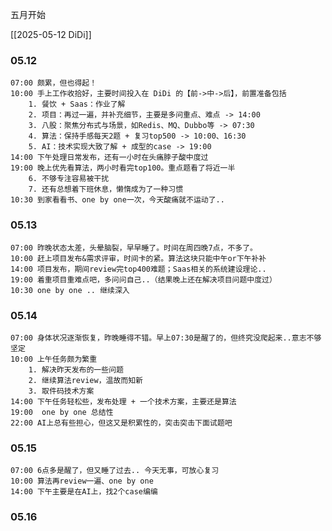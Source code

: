 五月开始

[[2025-05-12 DiDi]]
### 05.12

	07:00 颇累，但也得起！
	10:00 手上工作收拾好，主要时间投入在 DiDi 的【前->中->后】，前置准备包括
		1. 餐饮 + Saas：作业了解 
		2. 项目：再过一遍，并补充细节，主要是多问重点、难点 -> 14:00
		3. 八股：聚焦分布式与场景，如Redis、MQ、Dubbo等 -> 07:30
		4. 算法：保持手感每天2题 + 复习top500 -> 10:00、16:30
		5. AI：技术实现大致了解 + 成型的case -> 19:00
	14:00 下午处理日常发布，还有一小时在头痛脖子酸中度过
	19:00 晚上优先看算法，两小时看完top100。重点题看了将近一半
		6. 不够专注容易被干扰
		7. 还有总想着下班休息，懒惰成为了一种习惯
	10:30 到家看看书、one by one一次，今天酸痛就不运动了..

### 05.13

	07:00 昨晚状态太差，头晕脑裂，早早睡了。时间在周四晚7点，不多了。
	10:00 赶上项目发布&需求评审，时间卡的紧。算法这块只能中午or下午补补
	14:00 项目发布，期间review完top400难题；Saas相关的系统建设理论..
	19:00 着重项目重难点吧，多问问自己..（结果晚上还在解决项目问题中度过）
	10:30 one by one .. 继续深入

### 05.14

	07:00 身体状况逐渐恢复，昨晚睡得不错。早上07:30是醒了的，但终究没爬起来..意志不够坚定
	10:00 上午任务颇为繁重
		1. 解决昨天发布的一些问题
		2. 继续算法review，温故而知新
		3. 取件码技术方案
	14:00 下午任务轻松些，发布处理 + 一个技术方案，主要还是算法
	19:00  one by one 总结性
	22:00 AI上总有些担心，但这又是积累性的，突击突击下面试题吧

### 05.15

	07:00 6点多是醒了，但又睡了过去.. 今天无事，可放心复习
	10:00 算法再review一遍、one by one
	14:00 下午主要是在AI上，找2个case编编


### 05.16


